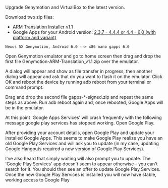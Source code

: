 Upgrade Genymotion and VirtualBox to the latest version.

Download two zip files: 
- [ARM Translation Installer v1.1](http://forum.xda-developers.com/attachment.php?s=7adb399e69ab918ec404ff22b23718dd&attachmentid=2680937&d=1397258016)
- Google Apps for your Android version: [2.3.7 - 4.4.4 or 4.4 - 6.0 (with platform and variant)](http://opengapps.org/)

```
Nexus 5X Genymotion, Android 6.0 --> x86 nano gapps 6.0
```

Open Genymotion emulator and go to home screen then drag and drop the first file Genymotion-ARM-Translation_v1.1.zip over the emulator. 

A dialog will appear and show as file transfer in progress, then another dialog will appear and ask that do you want to flash it on the emulator. Click OK and reboot the device by running adb reboot from your terminal or command prompt.


Drag and drop the second file gapps-*-signed.zip and repeat the same steps as above. Run adb reboot again and, once rebooted, Google Apps will be in the emulator.

At this point 'Google Apps Services' will crash frequently with the following message google play services has stopped working. Open Google Play.

After providing your account details, open Google Play and update your installed Google Apps. This seems to make Google Play realize you have an old Google Play Services and will ask you to update (in my case, updating Google Hangouts required a new version of Google Play Services).

I've also heard that simply waiting will also prompt you to update. The 'Google Play Services' app doesn't seem to appear otherwise - you can't search for it. You should then see an offer to update Google Play Services. Once the new Google Play Services is installed you will now have stable, working access to Google Play
